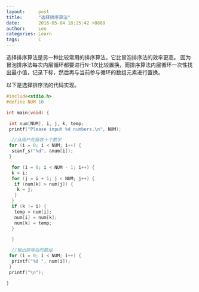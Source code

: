 ```yaml
---
layout:     post
title:      "选择排序算法"
date:       2016-05-04 18:25:42 +0800
author:     Leo
categories: Learn
tags:       C
---
```

选择排序算法是另一种比较常用的排序算法，它比冒泡排序法的效率更高。
因为冒泡排序法每次内层循环都要进行N-1次比较置换，而排序算法内层循环一次性找出最小值，记录下标，然后再与当前参与循环的数组元素进行置换。

以下是选择排序法的代码实现。

```c
#include<stdio.h>
#define NUM 10

int main(void) {

 int num[NUM], i, j, k, temp;
 printf("Please input %d numbers.\n", NUM);

  //从用户处接收十个数字
 for (i = 0; i < NUM; i++) {
  scanf_s("%d", &num[i]);
 }

  for (i = 0; i < NUM - 1; i++) {
  k = i;
  for (j = i + 1; j < NUM; j++) {
   if (num[k] > num[j]) {
    k = j;
   }
  }
  if (k != i) {
   temp = num[i];
   num[i] = num[k];
   num[k] = temp;
  }

  }

  //输出排序后的数组
 for (i = 0; i < NUM; i++) {
  printf("%d ", num[i]);
 }
 printf("\n");

}
```

